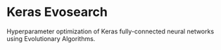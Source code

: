# Keras Evosearch
Hyperparameter optimization of Keras fully-connected neural networks using Evolutionary Algorithms.
